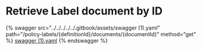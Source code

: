 # Retrieve Label document by ID

{% swagger src="../../../../../.gitbook/assets/swagger (1).yaml" path="/policy-labels/{definitionId}/documents/{documentId}" method="get" %}
[swagger (1).yaml](<../../../../../.gitbook/assets/swagger (1).yaml>)
{% endswagger %}
